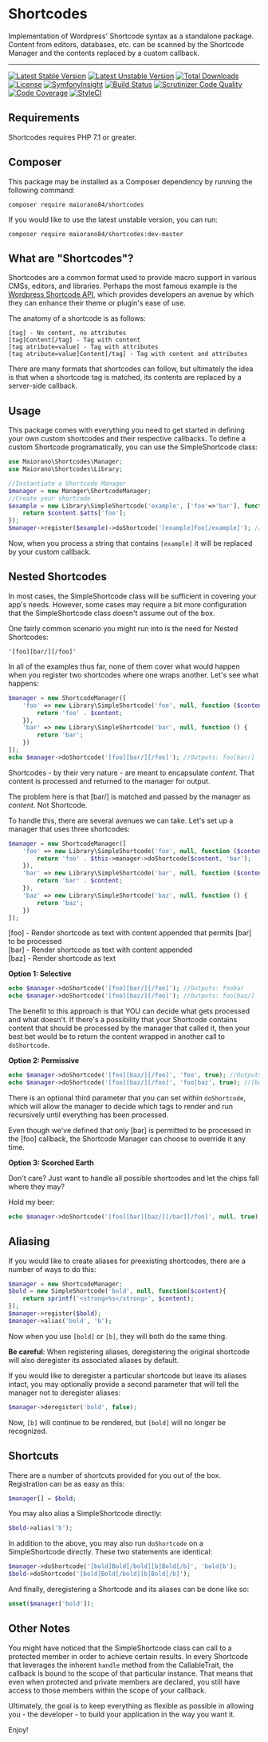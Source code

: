 # Shortcodes
Implementation of Wordpress' Shortcode syntax as a standalone package. Content from editors, databases, etc. can be scanned by the Shortcode Manager and the contents replaced by a custom callback.

----

[![Latest Stable Version](https://poser.pugx.org/maiorano84/shortcodes/v/stable)](https://packagist.org/packages/maiorano84/shortcodes)
[![Latest Unstable Version](https://poser.pugx.org/maiorano84/shortcodes/v/unstable)](https://packagist.org/packages/maiorano84/shortcodes)
[![Total Downloads](https://poser.pugx.org/maiorano84/shortcodes/downloads)](https://packagist.org/packages/maiorano84/shortcodes)
[![License](https://poser.pugx.org/maiorano84/shortcodes/license)](https://packagist.org/packages/maiorano84/shortcodes)
[![SymfonyInsight](https://insight.symfony.com/projects/f1157d4b-fc5f-4b9f-be34-7814abb4edb5/mini.svg)](https://insight.symfony.com/projects/f1157d4b-fc5f-4b9f-be34-7814abb4edb5)
[![Build Status](https://travis-ci.org/maiorano84/shortcodes.svg?branch=master)](https://travis-ci.org/maiorano84/shortcodes)
[![Scrutinizer Code Quality](https://scrutinizer-ci.com/g/maiorano84/shortcodes/badges/quality-score.png?b=master)](https://scrutinizer-ci.com/g/maiorano84/shortcodes/?branch=master)
[![Code Coverage](https://scrutinizer-ci.com/g/maiorano84/shortcodes/badges/coverage.png?b=master)](https://scrutinizer-ci.com/g/maiorano84/shortcodes/?branch=master)
[![StyleCI](https://github.styleci.io/repos/34288149/shield?branch=master)](https://github.styleci.io/repos/34288149)

## Requirements
Shortcodes requires PHP 7.1 or greater.

## Composer
This package may be installed as a Composer dependency by running the following command:

`composer require maiorano84/shortcodes`

If you would like to use the latest unstable version, you can run:

`composer require maiorano84/shortcodes:dev-master`

## What are "Shortcodes"?

Shortcodes are a common format used to provide macro support in various CMSs, editors, and libraries. Perhaps the most famous example is the [Wordpress Shortcode API](https://codex.wordpress.org/Shortcode_API), which provides developers an avenue by which they can enhance their theme or plugin's ease of use.

The anatomy of a shortcode is as follows:

```
[tag] - No content, no attributes
[tag]Content[/tag] - Tag with content
[tag atribute=value] - Tag with attributes
[tag atribute=value]Content[/tag] - Tag with content and attributes
```

There are many formats that shortcodes can follow, but ultimately the idea is that when a shortcode tag is matched, its contents are replaced by a server-side callback.

## Usage

This package comes with everything you need to get started in defining your own custom shortcodes and their respective callbacks. To define a custom Shortcode programatically, you can use the SimpleShortcode class:

```php
use Maiorano\Shortcodes\Manager;
use Maiorano\Shortcodes\Library;

//Instantiate a Shortcode Manager
$manager = new Manager\ShortcodeManager;
//Create your shortcode
$example = new Library\SimpleShortcode('example', ['foo'=>'bar'], function($content=null, array $atts=[]){
    return $content.$atts['foo'];
});
$manager->register($example)->doShortcode('[example]Foo[/example]'); //Outputs: Foobar
```

Now, when you process a string that contains `[example]` it will be replaced by your custom callback.

## Nested Shortcodes

In most cases, the SimpleShortcode class will be sufficient in covering your app's needs. However, some cases may require a bit more configuration that the SimpleShortcode class doesn't assume out of the box.

One fairly common scenario you might run into is the need for Nested Shortcodes:

`'[foo][bar/][/foo]'`

In all of the examples thus far, none of them cover what would happen when you register two shortcodes where one wraps another.
Let's see what happens:

```php
$manager = new ShortcodeManager([
    'foo' => new Library\SimpleShortcode('foo', null, function ($content) {
        return 'foo' . $content;
    }),
    'bar' => new Library\SimpleShortcode('bar', null, function () {
        return 'bar';
    })
]);
echo $manager->doShortcode('[foo][bar/][/foo]'); //Outputs: foo[bar/]
```

Shortcodes - by their very nature - are meant to encapsulate *content*. That content is processed and returned to the manager for output.

The problem here is that [bar/] is matched and passed by the manager as *content*. Not Shortcode.

To handle this, there are several avenues we can take. Let's set up a manager that uses three shortcodes:

```php
$manager = new ShortcodeManager([
    'foo' => new Library\SimpleShortcode('foo', null, function ($content) {
        return 'foo' . $this->manager->doShortcode($content, 'bar');
    }),
    'bar' => new Library\SimpleShortcode('bar', null, function ($content) {
        return 'bar' . $content;
    }),
    'baz' => new Library\SimpleShortcode('baz', null, function () {
        return 'baz';
    })
]);
```

[foo] - Render shortcode as text with content appended that permits [bar] to be processed  
[bar] - Render shortcode as text with content appended  
[baz] - Render shortcode as text

**Option 1: Selective**
```php
echo $manager->doShortcode('[foo][bar/][/foo]'); //Outputs: foobar
echo $manager->doShortcode('[foo][baz/][/foo]'); //Outputs: foo[baz/]
```

The benefit to this approach is that YOU can decide what gets processed and what doesn't. If there's a possibility that your Shortcode contains content that should be processed by the manager that called it, then your best bet would be to return the content wrapped in another call to `doShortcode`.

**Option 2: Permissive**

```php
echo $manager->doShortcode('[foo][baz/][/foo]', 'foo', true); //Outputs: foo[baz/]
echo $manager->doShortcode('[foo][baz/][/foo]', 'foo|baz', true); //[baz] Permitted in this instance
```
There is an optional third parameter that you can set within `doShortcode`, which will allow the manager to decide which tags to render and run recursively until everything has been processed.

Even though we've defined that only [bar] is permitted to be processed in the [foo] callback, the Shortcode Manager can choose to override it any time.

**Option 3: Scorched Earth**

Don't care? Just want to handle all possible shortcodes and let the chips fall where they may?

Hold my beer:

```php
echo $manager->doShortcode('[foo][bar][baz/][/bar][/foo]', null, true); //Outputs: foobarbaz
```

## Aliasing

If you would like to create aliases for preexisting shortcodes, there are a number of ways to do this:

```php
$manager = new ShortcodeManager;
$bold = new SimpleShortcode('bold', null, function($content){
    return sprintf('<strong>%s</strong>', $content);
});
$manager->register($bold);
$manager->alias('bold', 'b');
```

Now when you use `[bold]` or `[b]`, they will both do the same thing.

**Be careful**: When registering aliases, deregistering the original shortcode will also deregister its associated aliases by default.

If you would like to deregister a particular shortcode but leave its aliases intact, you may optionally provide a second parameter that will tell the manager not to deregister aliases:

```php
$manager->deregister('bold', false);
```

Now, `[b]` will continue to be rendered, but `[bold]` will no longer be recognized.

## Shortcuts

There are a number of shortcuts provided for you out of the box. Registration can be as easy as this:

```php
$manager[] = $bold;
```

You may also alias a SimpleShortcode directly:

```php
$bold->alias('b');
```

In addition to the above, you may also run `doShortcode` on a SimpleShortcode directly. These two statements are identical:

```php
$manager->doShortcode('[bold]Bold[/bold][b]Bold[/b]', 'bold|b');
$bold->doShortcode('[bold]Bold[/bold][b]Bold[/b]');
```

And finally, deregistering a Shortcode and its aliases can be done like so:

```php
unset($manager['bold']);
```

## Other Notes

You might have noticed that the SimpleShortcode class can call to a protected member in order to achieve certain results. In every Shortcode that leverages the inherent `handle` method from the CallableTrait, the callback is bound to the scope of that particular instance. That means that even when protected and private members are declared, you still have access to those members within the scope of your callback.

Ultimately, the goal is to keep everything as flexible as possible in allowing you - the developer - to build your application in the way you want it.

Enjoy!
